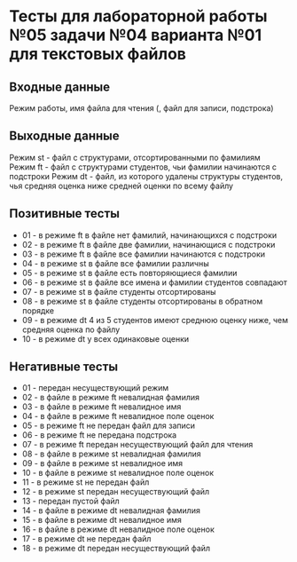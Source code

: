 # Тесты для лабораторной работы №05 задачи №04 варианта №01 для текстовых файлов

## Входные данные

Режим работы, имя файла для чтения (, файл для записи, подстрока)

## Выходные данные

Режим st - файл с структурами, отсортированными по фамилиям
Режим ft - файл с структурами студентов, чьи фамилии начинаются с подстроки
Режим dt - файл, из которого удалены структуры студентов, чья средняя оценка ниже средней оценки по всему файлу

## Позитивные тесты

- 01 - в режиме ft в файле нет фамилий, начинающихся с подстроки
- 02 - в режиме ft в файле две фамилии, начинающися с подстроки
- 03 - в режиме ft в файле все фамилии начинаются с подстроки
- 04 - в режиме st в файле все фамилии различны
- 05 - в режиме st в файле есть повторяющиеся фамилии
- 06 - в режиме st в файле все имена и фамилии студентов совпадают
- 07 - в режиме st в файле студенты отсортированы
- 08 - в режиме st в файле студенты отсортированы в обратном порядке
- 09 - в режиме dt 4 из 5 студентов имеют среднюю оценку ниже, чем средняя оценка по файлу
- 10 - в режиме dt у всех одинаковые оценки

## Негативные тесты

- 01 - передан несуществующий режим
- 02 - в файле в режиме ft невалидная фамилия
- 03 - в файле в режиме ft невалидное имя
- 04 - в файле в режиме ft невалидное поле оценок
- 05 - в режиме ft не передан файл для записи
- 06 - в режиме ft не передана подстрока
- 07 - в режиме ft передан несуществующий файл для чтения
- 08 - в файле в режиме st невалидная фамилия
- 09 - в файле в режиме st невалидное имя
- 10 - в файле в режиме st невалидное поле оценок
- 11 - в режиме st не передан файл
- 12 - в режиме st передан несуществующий файл
- 13 - передан пустой файл
- 14 - в файле в режиме dt невалидная фамилия
- 15 - в файле в режиме dt невалидное имя
- 16 - в файле в режиме dt невалидное поле оценок
- 17 - в режиме dt не передан файл
- 18 - в режиме dt передан несуществующий файл

